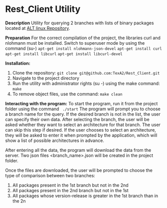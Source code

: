# Rest_Client Utility

**Description**
Utility for querying 2 branches with lists of binary packages located at [ALT linux Repository](https://rdb.altlinux.org/api/export/branch_binary_packages/{branch}).

**Preparation**
For the correct compilation of the project, the libraries curl and nlohmann must be installed.
Switch to superuser mode by using the command (su-)
``` apt-get install nlohmann-json-devel ```
``` apt-get install curl ```
``` apt-get install libcurl ```
``` apt-get install libcurl-devel ```

 
**Installation:**

1) Clone the repository:
``` git clone git@github.com:TexA2/Rest_Client.git ```
2) Navigate to the project directory
3) Run the utility with administrator rights (su -) using the make command:
``` make ```
4) To remove object files, use the command:
 ``` make clean ```
 
**Interacting with the program:**
To start the program, run it from the project folder using the command
``` ./start``` 
The program will prompt you to choose a branch name for the query. If the desired branch is not in the list, the user can specify their own data.
After selecting the branch, the user will be asked whether they want to select an architecture for that branch. The user can skip this step if desired. If the user chooses to select an architecture, they will be asked to enter it when prompted by the application, which will show a list of possible architectures in advance.
 
After entering all the data, the program will download the data from the server.
Two json files <branch_name>.json will be created in the project folder.
 
Once the files are downloaded, the user will be prompted to choose the type of comparison between two branches:
 
1) All packages present in the 1st branch but not in the 2nd
2) All packages present in the 2nd branch but not in the 1st
3) All packages whose version-release is greater in the 1st branch than in the 2n
